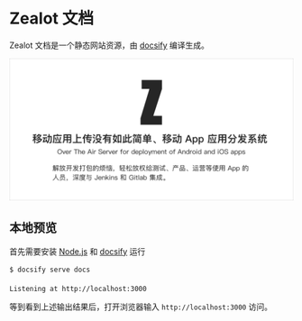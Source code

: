 # Zealot 文档

Zealot 文档是一个静态网站资源，由 [docsify](https://docsify.js.org/) 编译生成。

![Zealot intro](docs/_media/intro.png)

## 本地预览

首先需要安装 [Node.js](https://nodejs.org/) 和 [docsify](https://docsify.js.org/) 运行

```bash
$ docsify serve docs

Listening at http://localhost:3000
```

等到看到上述输出结果后，打开浏览器输入 `http://localhost:3000` 访问。
